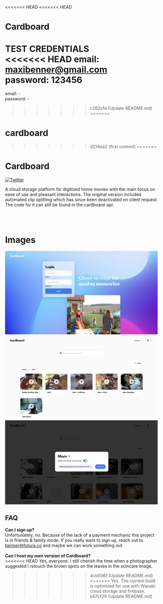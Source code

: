 <<<<<<< HEAD
<<<<<<< HEAD
# Cardboard



TEST CREDENTIALS<br>
<<<<<<< HEAD
email: maxibenner@gmail.com<br>
password: 123456
=======
email: -<br>
password: -
>>>>>>> c262cfa (Update README.md)
=======
# cardboard
>>>>>>> d214ea2 (first commit)
=======
# Cardboard

[![Twitter](https://img.shields.io/twitter/url?url=https%3A%2F%2Fgithub.com%2Fmaxibenner%2Fmerch)](https://twitter.com/intent/tweet?text=Wow:&url=https%3A%2F%2Fgithub.com%2Fmaxibenner%2Fcardboard)

A cloud storage platform for digitized home movies with the main focus on ease of use and pleasant interactions. The original version included automated clip splitting which has since been deactivated on client request. The code for it can still be found in the cardboard-api.
<br />
<br />
<br />
<br />
# Images
<img src="./readme_preview.jpg" width="500px">
<img src="./readme_preview_2.jpg" width="500px">
<img src="./readme_preview_3.jpg" width="500px">


## FAQ

**Can I sign up?**
<br />
Unfortunately, no. Because of the lack of a payment mechanic this project is in friends & family mode. If you really want to sign up, reach out to benner@fotura.co and maybe we can work something out.
<br />
<br />
**Can I host my own version of Cardboard?**
<br />
<<<<<<< HEAD
Yes, everyone. I still cherish the time when a photographer suggested I retouch the brown spots on the leaves in the scincare image.
>>>>>>> 4cb506f (Update README.md)
=======
Yes. The current build is optimized for use with Wasabi cloud storage and firebase.
>>>>>>> b67cf29 (Update README.md)
